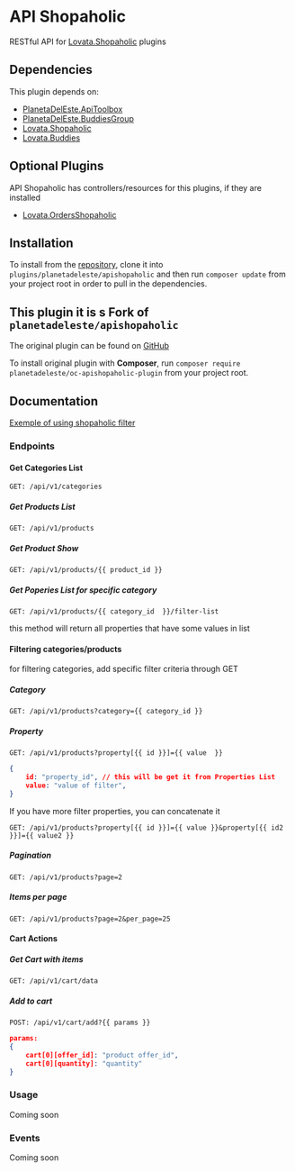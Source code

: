 # API Shopaholic
RESTful API for [Lovata.Shopaholic](https://octobercms.com/plugin/lovata-shopaholic) plugins

## Dependencies
This plugin depends on:

- [PlanetaDelEste.ApiToolbox](https://github.com/planetadeleste/oc-api-toolbox)
- [PlanetaDelEste.BuddiesGroup](https://octobercms.com/plugin/planetadeleste-buddiesgroup)
- [Lovata.Shopaholic](https://octobercms.com/plugin/lovata-shopaholic)
- [Lovata.Buddies](https://octobercms.com/plugin/lovata-buddies)

## Optional Plugins
API Shopaholic has controllers/resources for this plugins, if they are installed
- [Lovata.OrdersShopaholic](https://octobercms.com/plugin/lovata-ordersshopaholic)

## Installation
To install from the [repository](https://github.com/sprintsoftro/oc-apishopaholic-plugin), clone it into `plugins/planetadeleste/apishopaholic` and then run `composer update` from your project root in order to pull in the dependencies.


## This plugin it is s Fork of `planetadeleste/apishopaholic`
The original plugin can be found on [GitHub](https://github.com/planetadeleste/oc-shopaholic-api)

To install original plugin with **Composer**, run `composer require planetadeleste/oc-apishopaholic-plugin` from your project root.


## Documentation

[Exemple of using shopaholic filter](https://shopaholic.one/docs#/modules/filter/examples/examples)

### Endpoints

#### Get Categories List

`GET: /api/v1/categories`

##### Get Products List

`GET: /api/v1/products`

##### Get Product Show

`GET: /api/v1/products/{{ product_id }}`

##### Get Poperies List for specific category

`GET: /api/v1/products/{{ category_id  }}/filter-list`

this method will return all properties that have some values in list


#### Filtering categories/products

for filtering categories, add specific filter criteria through GET

##### Category

`GET: /api/v1/products?category={{ category_id }}`

##### Property

`GET: /api/v1/products?property[{{ id }}]={{ value  }}`

```json
{
    id: "property_id", // this will be get it from Properties List
    value: "value of filter",
}
```

If you have more filter properties, you can concatenate it

`GET: /api/v1/products?property[{{ id }}]={{ value }}&property[{{ id2 }}]={{ value2 }}`

##### Pagination

`GET: /api/v1/products?page=2`

##### Items per page

`GET: /api/v1/products?page=2&per_page=25`

#### Cart Actions


##### Get Cart with items

`GET: /api/v1/cart/data`

##### Add to cart

`POST: /api/v1/cart/add?{{ params }}`


```json
params:
{
    cart[0][offer_id]: "product offer_id",
    cart[0][quantity]: "quantity"
}
```




### Usage
Coming soon

### Events
Coming soon

